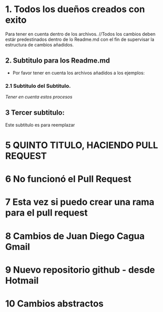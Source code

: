 # 1. Todos los dueños creados con exito
Para tener en cuenta dentro de los archivos. //Todos los cambios deben estár 
predestinados dentro de lo Readme.md con el fin de supervisar la estructura de
cambios añadidos.

## 2. Subtitulo para los Readme.md
 * Por favor tener en cuenta los archivos añadidos a los ejemplos:

### 2.1 Subtitulo del Subtitulo.
 *Tener en cuenta estos procesos*
## 3 Tercer subtitulo:
Este subtitulo es para reemplazar

# 5 QUINTO TITULO, HACIENDO PULL REQUEST

# 6 No funcionó el Pull Request

# 7 Esta vez si puedo crear una rama para el pull request

# 8 Cambios de Juan Diego Cagua Gmail

# 9 Nuevo repositorio github - desde Hotmail

# 10 Cambios abstractos
